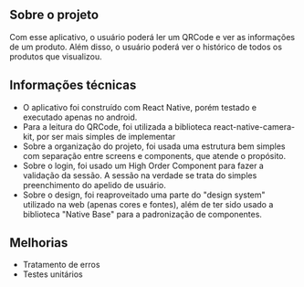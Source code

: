 ## Sobre o projeto

Com esse aplicativo, o usuário poderá ler um QRCode e ver as informações de um produto.
Além disso, o usuário poderá ver o histórico de todos os produtos que visualizou.

## Informações técnicas

* O aplicativo foi construído com React Native, porém testado e executado apenas no android.
* Para a leitura do QRCode, foi utilizada a biblioteca react-native-camera-kit, por ser mais simples de implementar
* Sobre a organização do projeto, foi usada uma estrutura bem simples com separação entre screens e components,
que atende o propósito.
* Sobre o login, foi usado um High Order Component para fazer a validação da sessão. A sessão na verdade se trata do simples
preenchimento do apelido de usuário.
* Sobre o design, foi reaproveitado uma parte do "design system" utilizado na web (apenas cores e fontes), além de ter sido usado
a biblioteca "Native Base" para a padronização de componentes.

## Melhorias

* Tratamento de erros
* Testes unitários